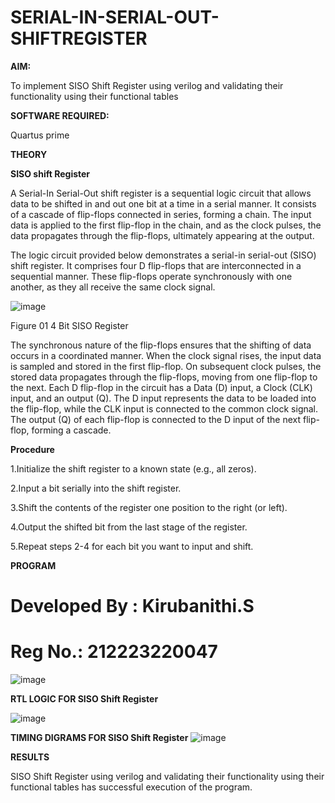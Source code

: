 # SERIAL-IN-SERIAL-OUT-SHIFTREGISTER

**AIM:**

To implement  SISO Shift Register using verilog and validating their functionality using their functional tables

**SOFTWARE REQUIRED:**

Quartus prime

**THEORY**

**SISO shift Register**

A Serial-In Serial-Out shift register is a sequential logic circuit that allows data to be shifted in and out one bit at a time in a serial manner. It consists of a cascade of flip-flops connected in series, forming a chain. The input data is applied to the first flip-flop in the chain, and as the clock pulses, the data propagates through the flip-flops, ultimately appearing at the output.

The logic circuit provided below demonstrates a serial-in serial-out (SISO) shift register. It comprises four D flip-flops that are interconnected in a sequential manner. These flip-flops operate synchronously with one another, as they all receive the same clock signal.

![image](https://github.com/naavaneetha/SERIAL-IN-SERIAL-OUT-SHIFTREGISTER/assets/154305477/e81c4072-37f9-46c6-8145-566764b74c3a)

Figure 01 4 Bit SISO Register

The synchronous nature of the flip-flops ensures that the shifting of data occurs in a coordinated manner. When the clock signal rises, the input data is sampled and stored in the first flip-flop. On subsequent clock pulses, the stored data propagates through the flip-flops, moving from one flip-flop to the next.
Each D flip-flop in the circuit has a Data (D) input, a Clock (CLK) input, and an output (Q). The D input represents the data to be loaded into the flip-flop, while the CLK input is connected to the common clock signal. The output (Q) of each flip-flop is connected to the D input of the next flip-flop, forming a cascade.

**Procedure**

1.Initialize the shift register to a known state (e.g., all zeros).

2.Input a bit serially into the shift register.

3.Shift the contents of the register one position to the right (or left).

4.Output the shifted bit from the last stage of the register.

5.Repeat steps 2-4 for each bit you want to input and shift.

**PROGRAM**

# Developed By : Kirubanithi.S
# Reg No.: 212223220047
![image](https://github.com/Kirubanithi-123/SERIAL-IN-SERIAL-OUT-SHIFTREGISTER/assets/151388581/877b4427-4a10-46cc-9c97-acc4ed7be027)


**RTL LOGIC FOR SISO Shift Register**

![image](https://github.com/Kirubanithi-123/SERIAL-IN-SERIAL-OUT-SHIFTREGISTER/assets/151388581/a1b0a34f-6e78-4b66-b21d-32d6a84f4e39)


**TIMING DIGRAMS FOR SISO Shift Register**
![image](https://github.com/Kirubanithi-123/SERIAL-IN-SERIAL-OUT-SHIFTREGISTER/assets/151388581/bb249bcf-701e-4770-9892-0e1c7ba92610)


**RESULTS**

SISO Shift Register using verilog and validating their functionality using their functional tables has successful execution of the program.

